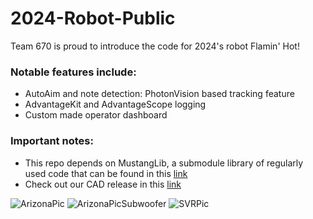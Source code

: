 # 2024-Robot-Public
Team 670 is proud to introduce the code for 2024's robot Flamin' Hot!

### Notable features include:
- AutoAim and note detection: PhotonVision based tracking feature
- AdvantageKit and AdvantageScope logging
- Custom made operator dashboard


### Important notes:
- This repo depends on MustangLib, a submodule library of regularly used code that can be found in this [link](https://github.com/HHS-Team670/MustangLib/wiki/)
- Check out our CAD release in this [link](https://cad.onshape.com/documents/131c4899b26466aa80703249/w/ceea78c07b003fcb9d832d12/e/312b3c0a9d4f077b50246d0b)

![ArizonaPic](/images/ArizonaPic)
![ArizonaPicSubwoofer](/images/ArizonaPicSubwoofer)
![SVRPic](/images/SVRPic)
